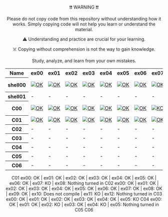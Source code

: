 <div align="center">
❗❗ WARNING ❗❗

Please do not copy code from this repository without understanding how it works. Simply copying code will not help you learn or understand the material.

⚠️ Understanding and practice are crucial for your learning.

☠️ Copying without comprehension is not the way to gain knowledge.

Study, analyze, and learn from your own mistakes.

<table align="center">
  <tr>
    <th>Name</th>
    <th>ex00</th>
    <th>ex01</th>
    <th>ex02</th>
    <th>ex03</th>
    <th>ex04</th>
    <th>ex05</th>
    <th>ex06</th>
    <th>ex07</th>
    <th>ex08</th>
    <th>ex09</th>
    <th>ex10</th>
    <th>ex11</th>
    <th>ex12</th>
  </tr>
  <tr>
    <th>shell00</th>
    <td><a href="https://github.com/blackrainbowtest/42_Yerevan/tree/main/Shell00/ex00"><img src="https://img.shields.io/badge/status-OK-brightgreen" alt="OK" /></a></td>
    <td><a href="https://github.com/blackrainbowtest/42_Yerevan/tree/main/Shell00/ex01"><img src="https://img.shields.io/badge/status-OK-brightgreen" alt="OK" /></a></td>
    <td><a href="https://github.com/blackrainbowtest/42_Yerevan/tree/main/Shell00/ex02"><img src="https://img.shields.io/badge/status-OK-brightgreen" alt="OK" /></a></td>
    <td><a href="https://github.com/blackrainbowtest/42_Yerevan/tree/main/Shell00/ex03"><img src="https://img.shields.io/badge/status-OK-brightgreen" alt="OK" /></a></td>
    <td><a href="https://github.com/blackrainbowtest/42_Yerevan/tree/main/Shell00/ex04"><img src="https://img.shields.io/badge/status-OK-brightgreen" alt="OK" /></a></td>
    <td><a href="https://github.com/blackrainbowtest/42_Yerevan/tree/main/Shell00/ex05"><img src="https://img.shields.io/badge/status-OK-brightgreen" alt="OK" /></a></td>
    <td><a href="https://github.com/blackrainbowtest/42_Yerevan/tree/main/Shell00/ex06"><img src="https://img.shields.io/badge/status-OK-brightgreen" alt="OK" /></a></td>
    <td><a href="https://github.com/blackrainbowtest/42_Yerevan/tree/main/Shell00/ex07"><img src="https://img.shields.io/badge/status-OK-brightgreen" alt="OK" /></a></td>
    <td><a href="https://github.com/blackrainbowtest/42_Yerevan/tree/main/Shell00/ex08"><img src="https://img.shields.io/badge/status-OK-brightgreen" alt="OK" /></a></td>
    <td><a href="https://github.com/blackrainbowtest/42_Yerevan/tree/main/Shell00/ex09"><img src="https://img.shields.io/badge/status-NTI-orange" alt="NTI" /></a></td>
    <td>-</td>
    <td>-</td>
    <td>-</td>
  </tr>
  <tr>
    <th>shell01</th>
    <td>-</td>
    <td>-</td>
    <td>-</td>
    <td>-</td>
    <td>-</td>
    <td>-</td>
    <td>-</td>
    <td>-</td>
    <td>-</td>
    <td>-</td>
    <td>-</td>
    <td>-</td>
    <td>-</td>
  </tr>
  <tr>
    <th>C00</th>
    <td><a href="https://github.com/blackrainbowtest/42_Yerevan/tree/main/С00/ex00"><img src="https://img.shields.io/badge/status-OK-brightgreen" alt="OK" /></a></td>
    <td><a href="https://github.com/blackrainbowtest/42_Yerevan/tree/main/С00/ex01"><img src="https://img.shields.io/badge/status-OK-brightgreen" alt="OK" /></a></td>
    <td><a href="https://github.com/blackrainbowtest/42_Yerevan/tree/main/С00/ex02"><img src="https://img.shields.io/badge/status-OK-brightgreen" alt="OK" /></a></td>
    <td><a href="https://github.com/blackrainbowtest/42_Yerevan/tree/main/С00/ex03"><img src="https://img.shields.io/badge/status-OK-brightgreen" alt="OK" /></a></td>
    <td><a href="https://github.com/blackrainbowtest/42_Yerevan/tree/main/С00/ex04"><img src="https://img.shields.io/badge/status-OK-brightgreen" alt="OK" /></a></td>
    <td><a href="https://github.com/blackrainbowtest/42_Yerevan/tree/main/С00/ex05"><img src="https://img.shields.io/badge/status-OK-brightgreen" alt="OK" /></a></td>
    <td><a href="https://github.com/blackrainbowtest/42_Yerevan/tree/main/С00/ex06"><img src="https://img.shields.io/badge/status-OK-brightgreen" alt="OK" /></a></td>
    <td><a href="https://github.com/blackrainbowtest/42_Yerevan/tree/main/С00/ex07"><img src="https://img.shields.io/badge/status-KO-red" alt="KO" /></a></td>
    <td><a href="https://github.com/blackrainbowtest/42_Yerevan/tree/main/С00/ex08"><img src="https://img.shields.io/badge/status-NTI-orange" alt="NTI" /></a></td>
    <td>-</td>
    <td>-</td>
    <td>-</td>
    <td>-</td>
  </tr>
  <tr>
    <th>C01</th>
    <td><a href="https://github.com/blackrainbowtest/42_Yerevan/tree/main/С01/ex00"><img src="https://img.shields.io/badge/status-OK-brightgreen" alt="OK" /></a></td>
    <td><a href="https://github.com/blackrainbowtest/42_Yerevan/tree/main/С01/ex01"><img src="https://img.shields.io/badge/status-OK-brightgreen" alt="OK" /></a></td>
    <td><a href="https://github.com/blackrainbowtest/42_Yerevan/tree/main/С01/ex02"><img src="https://img.shields.io/badge/status-OK-brightgreen" alt="OK" /></a></td>
    <td><a href="https://github.com/blackrainbowtest/42_Yerevan/tree/main/С01/ex03"><img src="https://img.shields.io/badge/status-OK-brightgreen" alt="OK" /></a></td>
    <td><a href="https://github.com/blackrainbowtest/42_Yerevan/tree/main/С01/ex04"><img src="https://img.shields.io/badge/status-OK-brightgreen" alt="OK" /></a></td>
    <td><a href="https://github.com/blackrainbowtest/42_Yerevan/tree/main/С01/ex05"><img src="https://img.shields.io/badge/status-OK-brightgreen" alt="OK" /></a></td>
    <td><a href="https://github.com/blackrainbowtest/42_Yerevan/tree/main/С01/ex06"><img src="https://img.shields.io/badge/status-OK-brightgreen" alt="OK" /></a></td>
    <td><a href="https://github.com/blackrainbowtest/42_Yerevan/tree/main/С01/ex07"><img src="https://img.shields.io/badge/status-OK-brightgreen" alt="OK" /></a></td>
    <td><a href="https://github.com/blackrainbowtest/42_Yerevan/tree/main/С01/ex08"><img src="https://img.shields.io/badge/status-OK-brightgreen" alt="OK" /></a></td>
    <td>-</td>
    <td>-</td>
    <td>-</td>
    <td>-</td>
  </tr>
  <tr>
    <th>C02</th>
    <td>-</td>
    <td>-</td>
    <td>-</td>
    <td>-</td>
    <td>-</td>
    <td>-</td>
    <td>-</td>
    <td>-</td>
    <td>-</td>
    <td>-</td>
    <td>-</td>
    <td>-</td>
    <td>-</td>
  </tr>
  <tr>
    <th>C03</th>
    <td>-</td>
    <td>-</td>
    <td>-</td>
    <td>-</td>
    <td>-</td>
    <td>-</td>
    <td>-</td>
    <td>-</td>
    <td>-</td>
    <td>-</td>
    <td>-</td>
    <td>-</td>
    <td>-</td>
  </tr>
  <tr>
    <th>C04</th>
    <td>-</td>
    <td>-</td>
    <td>-</td>
    <td>-</td>
    <td>-</td>
    <td>-</td>
    <td>-</td>
    <td>-</td>
    <td>-</td>
    <td>-</td>
    <td>-</td>
    <td>-</td>
    <td>-</td>
  </tr>
  <tr>
    <th>C05</th>
    <td>-</td>
    <td>-</td>
    <td>-</td>
    <td>-</td>
    <td>-</td>
    <td>-</td>
    <td>-</td>
    <td>-</td>
    <td>-</td>
    <td>-</td>
    <td>-</td>
    <td>-</td>
    <td>-</td>
  </tr>
  <tr>
    <th>C06</th>
    <td>-</td>
    <td>-</td>
    <td>-</td>
    <td>-</td>
    <td>-</td>
    <td>-</td>
    <td>-</td>
    <td>-</td>
    <td>-</td>
    <td>-</td>
    <td>-</td>
    <td>-</td>
    <td>-</td>
  </tr>
</table>


C01 ex00: OK | ex01: OK | ex02: OK | ex03: OK | ex04: OK | ex05: OK | ex06: OK | ex07: KO | ex08: Nothing turned in
C02 ex00: OK | ex01: OK | ex02: OK | ex03: OK | ex04: OK | ex05: OK | ex06: OK | ex07: OK | ex08: OK | ex09: OK | ex10: Does not compile | ex11: KO | ex12: Nothing turned in
C03 ex00: OK | ex01: OK | ex02: OK | ex03: OK | ex04: OK | ex05: KO
C04 ex00: OK | ex01: OK | ex02: KO | ex03: OK | ex04: KO | ex05: Nothing turned in
C05
C06

</div>
